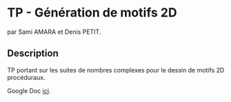# TP - Génération de motifs 2D
par Sami AMARA et Denis PETIT.

## Description
TP portant sur les suites de nombres complexes pour le dessin de motifs 2D procéduraux.

Google Doc [ici](https://docs.google.com/document/d/14fUDx34dhya4yISxPC9Fv_ZMERPfgBWwKNS1oz6qy0Y/edit#).